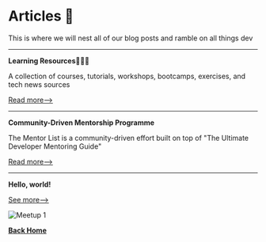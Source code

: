 # Articles 📰

This is where we will nest all of our blog posts and ramble on all things dev

---

**Learning Resources**👩🏾‍🎓

A collection of courses, tutorials, workshops, bootcamps, exercises, and tech news sources

[Read more-->](/posts/LearningResources)

---

**Community-Driven Mentorship Programme**

The Mentor List is a community-driven effort built on top of "The Ultimate Developer Mentoring Guide"

[Read more-->](/posts/MentorshipProgramme)

---

**Hello, world!**

[See more-->](/posts/HelloWorld)

![Meetup 1](/images/Image1.jpg)



[**Back Home**](/)
